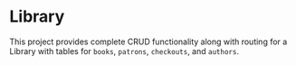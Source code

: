 # Library

This project provides complete CRUD functionality along with routing for a Library with tables for `books`, `patrons`, `checkouts`, and `authors`.

